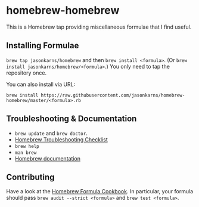 # homebrew-homebrew

This is a Homebrew tap providing miscellaneous formulae that I find useful.

<!-- START doctoc -->

## Installing Formulae

`brew tap jasonkarns/homebrew` and then `brew install <formula>`.
(Or `brew install jasonkarns/homebrew/<formula>`.)
You only need to tap the repository once.

You can also install via URL:

```
brew install https://raw.githubusercontent.com/jasonkarns/homebrew-homebrew/master/<formula>.rb
```

## Troubleshooting & Documentation

- `brew update` and `brew doctor`.
- [Homebrew Troubleshooting Checklist](https://github.com/Homebrew/homebrew/blob/master/share/doc/homebrew/Troubleshooting.md#troubleshooting)
- `brew help`
- `man brew`
- [Homebrew documentation](https://github.com/Homebrew/homebrew/tree/master/share/doc/homebrew#readme)

## Contributing

Have a look at the [Homebrew Formula Cookbook](https://github.com/Homebrew/homebrew/blob/master/share/doc/homebrew/Formula-Cookbook.md).  In particular, your formula should pass `brew audit --strict <formula>` and `brew test <formula>`.
